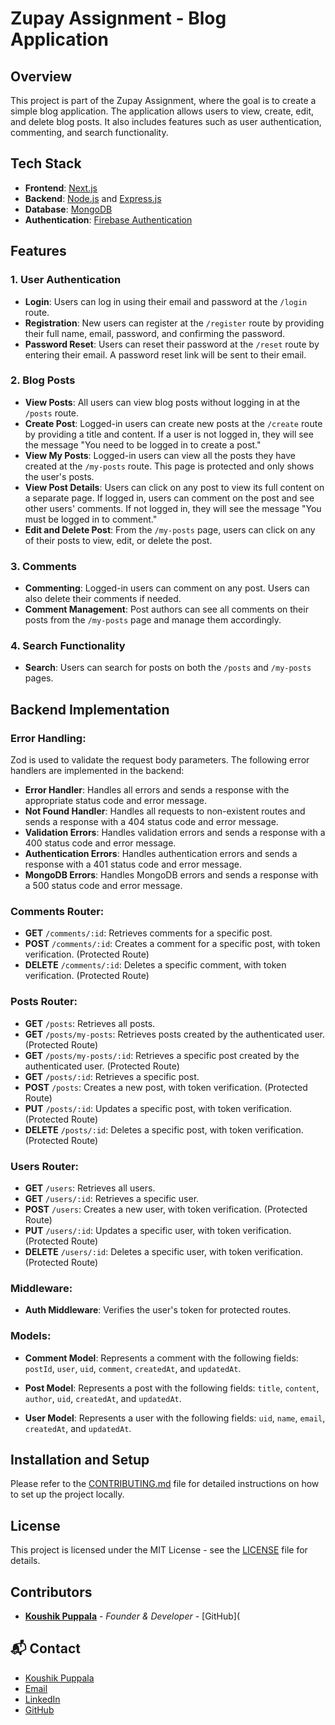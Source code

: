# Zupay Assignment - Blog Application

## Overview

This project is part of the Zupay Assignment, where the goal is to create a simple blog application. The application allows users to view, create, edit, and delete blog posts. It also includes features such as user authentication, commenting, and search functionality.

## Tech Stack

-   **Frontend**: [Next.js](https://nextjs.org/)
-   **Backend**: [Node.js](https://nodejs.org/) and [Express.js](https://expressjs.com/)
-   **Database**: [MongoDB](https://www.mongodb.com/)
-   **Authentication**: [Firebase Authentication](https://firebase.google.com/products/auth)

## Features

### 1. User Authentication

-   **Login**: Users can log in using their email and password at the `/login` route.
-   **Registration**: New users can register at the `/register` route by providing their full name, email, password, and confirming the password.
-   **Password Reset**: Users can reset their password at the `/reset` route by entering their email. A password reset link will be sent to their email.

### 2. Blog Posts

-   **View Posts**: All users can view blog posts without logging in at the `/posts` route.
-   **Create Post**: Logged-in users can create new posts at the `/create` route by providing a title and content. If a user is not logged in, they will see the message "You need to be logged in to create a post."
-   **View My Posts**: Logged-in users can view all the posts they have created at the `/my-posts` route. This page is protected and only shows the user's posts.
-   **View Post Details**: Users can click on any post to view its full content on a separate page. If logged in, users can comment on the post and see other users' comments. If not logged in, they will see the message "You must be logged in to comment."
-   **Edit and Delete Post**: From the `/my-posts` page, users can click on any of their posts to view, edit, or delete the post.

### 3. Comments

-   **Commenting**: Logged-in users can comment on any post. Users can also delete their comments if needed.
-   **Comment Management**: Post authors can see all comments on their posts from the `/my-posts` page and manage them accordingly.

### 4. Search Functionality

-   **Search**: Users can search for posts on both the `/posts` and `/my-posts` pages.

## Backend Implementation

### Error Handling:

Zod is used to validate the request body parameters. The following error handlers are implemented in the backend:

-   **Error Handler**: Handles all errors and sends a response with the appropriate status code and error message.
-   **Not Found Handler**: Handles all requests to non-existent routes and sends a response with a 404 status code and error message.
-   **Validation Errors**: Handles validation errors and sends a response with a 400 status code and error message.
-   **Authentication Errors**: Handles authentication errors and sends a response with a 401 status code and error message.
-   **MongoDB Errors**: Handles MongoDB errors and sends a response with a 500 status code and error message.

### Comments Router:

-   **GET** `/comments/:id`: Retrieves comments for a specific post.
-   **POST** `/comments/:id`: Creates a comment for a specific post, with token verification. (Protected Route)
-   **DELETE** `/comments/:id`: Deletes a specific comment, with token verification. (Protected Route)

### Posts Router:

-   **GET** `/posts`: Retrieves all posts.
-   **GET** `/posts/my-posts`: Retrieves posts created by the authenticated user. (Protected Route)
-   **GET** `/posts/my-posts/:id`: Retrieves a specific post created by the authenticated user. (Protected Route)
-   **GET** `/posts/:id`: Retrieves a specific post.
-   **POST** `/posts`: Creates a new post, with token verification. (Protected Route)
-   **PUT** `/posts/:id`: Updates a specific post, with token verification. (Protected Route)
-   **DELETE** `/posts/:id`: Deletes a specific post, with token verification. (Protected Route)

### Users Router:

-   **GET** `/users`: Retrieves all users.
-   **GET** `/users/:id`: Retrieves a specific user.
-   **POST** `/users`: Creates a new user, with token verification. (Protected Route)
-   **PUT** `/users/:id`: Updates a specific user, with token verification. (Protected Route)
-   **DELETE** `/users/:id`: Deletes a specific user, with token verification. (Protected Route)

### Middleware:

-   **Auth Middleware**: Verifies the user's token for protected routes.

### Models:

-   **Comment Model**: Represents a comment with the following fields: `postId`, `user`, `uid`, `comment`, `createdAt`, and `updatedAt`.

-   **Post Model**: Represents a post with the following fields: `title`, `content`, `author`, `uid`, `createdAt`, and `updatedAt`.

-   **User Model**: Represents a user with the following fields: `uid`, `name`, `email`, `createdAt`, and `updatedAt`.

## Installation and Setup

Please refer to the [CONTRIBUTING.md](./docs/CONTRIBUTING.md) file for detailed instructions on how to set up the project locally.

## License

This project is licensed under the MIT License - see the [LICENSE](./LICENSE) file for details.

## Contributors

-   **[Koushik Puppala](https://koushikpuppala.com/)** - _Founder & Developer_ - [GitHub](

## 📬 Contact

-   [Koushik Puppala](https://koushikpuppala.com/)
-   [Email](mailto:message@koushikpuppala.com)
-   [LinkedIn](https://www.linkedin.com/in/koushikpuppala/)
-   [GitHub](https://github.com/koushikpuppala)
